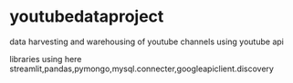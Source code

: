 # youtubedataproject

data harvesting and warehousing of youtube channels using youtube api

libraries using here streamlit,pandas,pymongo,mysql.connecter,googleapiclient.discovery
